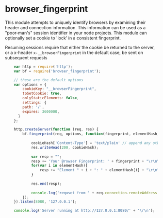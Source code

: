 # browser_fingerprint

This module attempts to uniquely identify browsers by examining their header and connection information.  This information can be used as a "poor-man's" session identifier in your node projects. This module can optionally set a cookie to 'lock' in a consistent fingerprint. 

Resuming sessions require that either the cookie be returned to the server, or a x-header `x-__browserFingerprint` in the default case, be sent on subsequent requests

```javascript
	var http = require('http');
	var bf = require('browser_fingerprint');

	// these are the default options
	var options = {
		cookieKey: "__browserFingerprint",
		toSetCookie: true,
		onlyStaticElements: false,
		settings: {
	    path: '/',
	    expires: 3600000,
	  }
	};

	http.createServer(function (req, res) {
		bf.fingerprint(req, options, function(fingerprint, elementHash, cookieHash){
			
			cookieHash['Content-Type'] = 'text/plain' // append any other headers you want
			res.writeHead(200, cookieHash);
			
			var resp = "";
			resp += 'Your Browser Fingerprint: ' + fingerprint + "\r\n\r\n";
			for(var i in elementHash){
				resp += "Element " + i + ": " + elementHash[i] + "\r\n";
			}
			
			res.end(resp);
			
			console.log('requset from ' + req.connection.remoteAddress + ', fingerprint -> ' + fingerprint);
		});
	}).listen(8080, '127.0.0.1');

	console.log('Server running at http://127.0.0.1:8080/' + '\r\n');
```
